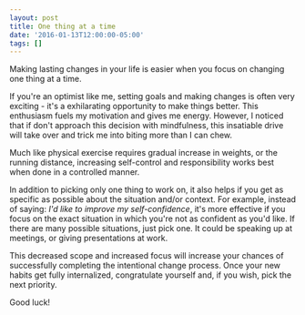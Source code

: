 ```yaml
---
layout: post
title: One thing at a time
date: '2016-01-13T12:00:00-05:00'
tags: []
---
```

Making lasting changes in your life is easier when you focus on changing one thing at a time.

If you're an optimist like me, setting goals and making changes is often very exciting - it's a exhilarating opportunity to make things better. This enthusiasm fuels my motivation and gives me energy. However, I noticed that if don't approach this decision with mindfulness, this insatiable drive will take over and trick me into biting more than I can chew.

Much like physical exercise requires gradual increase in weights, or the running distance, increasing self-control and responsibility works best when done in a controlled manner.

In addition to picking only one thing to work on, it also helps if you get as specific as possible about the situation and/or context. For example, instead of saying: _I'd like to improve my self-confidence_, it's more effective if you focus on the exact situation in which you're not as confident as you'd like. If there are many possible situations, just pick one. It could be speaking up at meetings, or giving presentations at work.

This decreased scope and increased focus will increase your chances of successfully completing the intentional change process. Once your new habits get fully internalized, congratulate yourself and, if you wish, pick the next priority.

Good luck!
